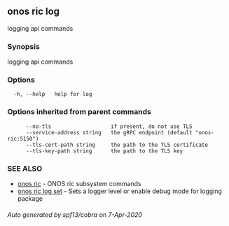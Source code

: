 ## onos ric log

logging api commands

### Synopsis

logging api commands

### Options

```
  -h, --help   help for log
```

### Options inherited from parent commands

```
      --no-tls                   if present, do not use TLS
      --service-address string   the gRPC endpoint (default "onos-ric:5150")
      --tls-cert-path string     the path to the TLS certificate
      --tls-key-path string      the path to the TLS key
```

### SEE ALSO

* [onos ric](onos_ric.md)	 - ONOS ric subsystem commands
* [onos ric log set](onos_ric_log_set.md)	 - Sets a logger level or enable debug mode for logging package

###### Auto generated by spf13/cobra on 7-Apr-2020
